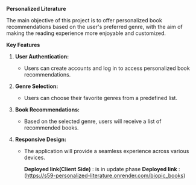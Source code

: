  
 **Personalized Literature**


The main objective of this project is to offer personalized book recommendations based on the user's preferred genre, with the aim of making the reading experience more enjoyable and customized.

**Key Features**

1. **User Authentication:**
   - Users can create accounts and log in to access personalized book recommendations.

2. **Genre Selection:**
   - Users can choose their favorite genres from a predefined list.

3. **Book Recommendations:**
   - Based on the selected genre, users will receive a list of recommended books.

4. **Responsive Design:**
   - The application will provide a seamless experience across various devices.
  
     **Deployed link(Client Side)** : is in update phase
     **Deployed link** :(https://s59-personalized-literature.onrender.com/biopic_books)

